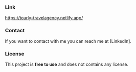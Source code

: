 ### Link

https://tourly-travelagency.netlify.app/

### Contact

If you want to contact with me you can reach me at [LinkedIn].

### License

This project is **free to use** and does not contains any license.
